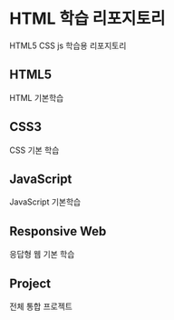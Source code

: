 # HTML 학습 리포지토리
HTML5 CSS js 학습용 리포지토리


## HTML5
HTML 기본학습

## CSS3
CSS 기본 학습

## JavaScript
JavaScript 기본학습

## Responsive Web
응답형 웹 기본 학습

## Project
전체 통합 프로젝트
